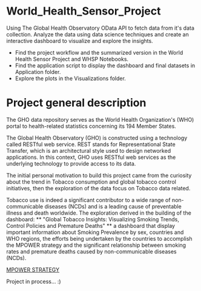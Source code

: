 # World_Health_Sensor_Project

Using The Global Health Observatory OData API to fetch data from it's data collection. Analyze the data using data science techniques and create an interactive dashboard to visualize and explore the insights.

- Find the project workflow and the summarized version in the World Health Sensor Project and WHSP Notebooks.
- Find the application script to display the dashboard and final datasets in Application folder.
- Explore the plots in the Visualizations folder.

# Project general description

The GHO data repository serves as the World Health Organization's (WHO) portal to health-related statistics concerning its 194 Member States. 

The Global Health Observatory (GHO) is constructed using a technology called RESTful web service. REST stands for Representational State Transfer, which is an architectural style used to design networked applications. In this context, GHO uses RESTful web services as the underlying technology to provide access to its data.

The initial personal motivation to build this project came from the curiosity about the trend in Tobacco consumption and global tobacco control initiatives, then the exploration of the data focus on Tobacco data related.

Tobacco use is indeed a significant contributor to a wide range of non-communicable diseases (NCDs) and is a leading cause of preventable illness and death worldwide. The exploration derived in the building of the dashboard: ** "Global Tobacco Insights: Visualizing Smoking Trends, Control Policies and Premature Deaths" ** a dashboard that display important information about Smoking Prevalence by sex, countries and WHO regions, the efforts being undertaken by the countries to accomplish the MPOWER strategy and the significant relationship between smoking rates and premature deaths caused by non-communicable diseases (NCDs).

[MPOWER STRATEGY]('https://www3.paho.org/hq/index.php?option=com_content&view=article&id=1350:medidas-efectivas-control-tabaco&Itemid=0&lang=en#gsc.tab=0')


Project in process... :)
